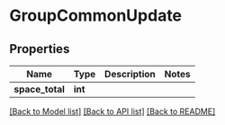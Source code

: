 # GroupCommonUpdate

## Properties
Name | Type | Description | Notes
------------ | ------------- | ------------- | -------------
**space_total** | **int** |  | 

[[Back to Model list]](../README.md#documentation-for-models) [[Back to API list]](../README.md#documentation-for-api-endpoints) [[Back to README]](../README.md)

